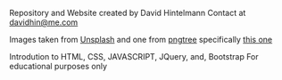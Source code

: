 Repository and Website created by David Hintelmann
Contact at davidhin@me.com

Images taken from [Unsplash](https://unsplash.com) and one from [pngtree](https://pngtree.com) specifically [this one](https://pngtree.com/freepng/landscape-reflection_3273793.html)

Introdution to HTML, CSS, JAVASCRIPT, JQuery, and, Bootstrap
For educational purposes only